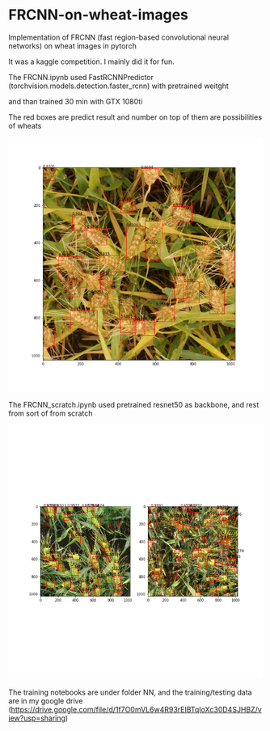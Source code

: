 # FRCNN-on-wheat-images

Implementation of FRCNN (fast region-based convolutional neural networks) on wheat images in pytorch

It was a kaggle competition. I mainly did it for fun. 


The FRCNN.ipynb used FastRCNNPredictor (torchvision.models.detection.faster_rcnn) with pretrained weitght 

and than trained 30 min with GTX 1080ti 


The red boxes are predict result and number on top of them are possibilities of wheats

![Train result](https://github.com/ShangChunLin/FRCNN-on-wheat-images/blob/main/FRCNN.png)

The FRCNN_scratch.ipynb used pretrained resnet50 as backbone, and rest from sort of from scratch

![Train result](https://github.com/ShangChunLin/FRCNN-on-wheat-images/blob/main/scratch_example_view.png)


The training notebooks are under folder NN, and the training/testing data are in my google drive (https://drive.google.com/file/d/1f7O0mVL6w4R93rEIBTqIoXc30D4SJHBZ/view?usp=sharing)
